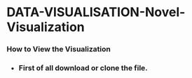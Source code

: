 # DATA-VISUALISATION-Novel-Visualization

<h3>How to View the Visualization<h3>
  <ul>
  <li>First of all download or clone the file.</li>
  </ul>
